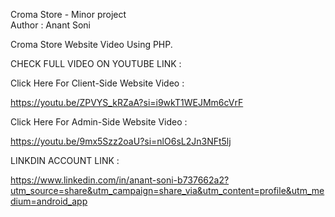 Croma Store - Minor project
<br>
Author : Anant Soni


Croma Store Website Video Using PHP.


CHECK FULL VIDEO ON YOUTUBE LINK :


Click Here For Client-Side Website Video : 

https://youtu.be/ZPVYS_kRZaA?si=i9wkT1WEJMm6cVrF


Click Here For Admin-Side Website Video : 

https://youtu.be/9mx5Szz2oaU?si=nlO6sL2Jn3NFt5lj


LINKDIN ACCOUNT LINK :

https://www.linkedin.com/in/anant-soni-b737662a2?utm_source=share&utm_campaign=share_via&utm_content=profile&utm_medium=android_app
